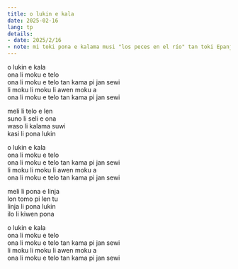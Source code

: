 ```yaml
---
title: o lukin e kala
date: 2025-02-16
lang: tp
details:
- date: 2025/2/16
- note: mi toki pona e kalama musi "los peces en el río" tan toki Epanjo.
---
```


o lukin e kala  
ona li moku e telo  
ona li moku e telo tan kama pi jan sewi  
li moku li moku li awen moku a  
ona li moku e telo tan kama pi jan sewi  

meli li telo e len  
suno li seli e ona  
waso li kalama suwi  
kasi li pona lukin  

o lukin e kala  
ona li moku e telo  
ona li moku e telo tan kama pi jan sewi  
li moku li moku li awen moku a  
ona li moku e telo tan kama pi jan sewi  

meli li pona e linja  
lon tomo pi len tu  
linja li pona lukin  
ilo li kiwen pona  

o lukin e kala  
ona li moku e telo  
ona li moku e telo tan kama pi jan sewi  
li moku li moku li awen moku a  
ona li moku e telo tan kama pi jan sewi  

